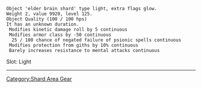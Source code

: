     Object 'elder brain shard' type light, extra flags glow.
    Weight 2, value 9920, level 125.
    Object Quality (100 / 100 hps)
    It has an unknown duration.
     Modifies kinetic damage roll by 5 continuous
     Modifies armor class by -50 continuous
      25 / 100 chance of negated failure of psionic spells continuous 
     Modifies protection from giths by 10% continuous
     Barely increases resistance to mental attacks continuous

Slot: Light  

------------------------------------------------------------------------

[Category:Shard Area Gear](Category:Shard_Area_Gear "wikilink")
